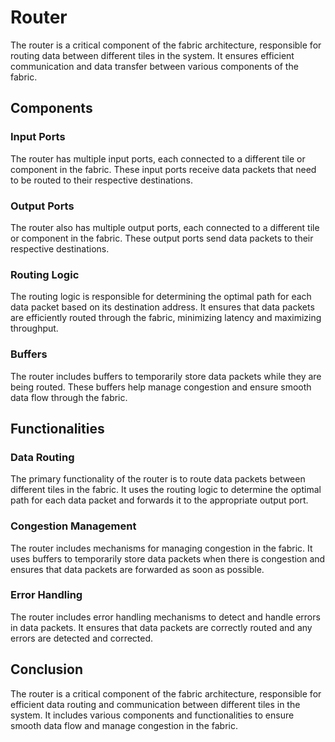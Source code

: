 # Router

The router is a critical component of the fabric architecture, responsible for routing data between different tiles in the system. It ensures efficient communication and data transfer between various components of the fabric.

## Components

### Input Ports
The router has multiple input ports, each connected to a different tile or component in the fabric. These input ports receive data packets that need to be routed to their respective destinations.

### Output Ports
The router also has multiple output ports, each connected to a different tile or component in the fabric. These output ports send data packets to their respective destinations.

### Routing Logic
The routing logic is responsible for determining the optimal path for each data packet based on its destination address. It ensures that data packets are efficiently routed through the fabric, minimizing latency and maximizing throughput.

### Buffers
The router includes buffers to temporarily store data packets while they are being routed. These buffers help manage congestion and ensure smooth data flow through the fabric.

## Functionalities

### Data Routing
The primary functionality of the router is to route data packets between different tiles in the fabric. It uses the routing logic to determine the optimal path for each data packet and forwards it to the appropriate output port.

### Congestion Management
The router includes mechanisms for managing congestion in the fabric. It uses buffers to temporarily store data packets when there is congestion and ensures that data packets are forwarded as soon as possible.

### Error Handling
The router includes error handling mechanisms to detect and handle errors in data packets. It ensures that data packets are correctly routed and any errors are detected and corrected.

## Conclusion
The router is a critical component of the fabric architecture, responsible for efficient data routing and communication between different tiles in the system. It includes various components and functionalities to ensure smooth data flow and manage congestion in the fabric.
